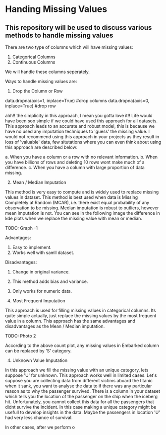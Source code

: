 
# Handing Missing Values

## This repository will be used to discuss various methods to handle missing values

There are two type of columns which will have missing values: 
1. Categorical Columns
2. Continuous Columns

We will handle these columns seperately.

Ways to handle missing values are:

1. Drop the Column or Row

data.dropna(axis=1, inplace=True) #drop columns
data.dropna(axis=0, inplace=True) #drop row


ahh!! the simplicity in this approach, I mean you gotta love it!! Life would have been soo simple if we could have used this approach for all datasets. This approach leads to an accurate and robust model, this is because we have no used any imputation techniques to 'guess' the missing value. I would not recommend using this approach in your projects as they result in loss of 'valuable' data, few situtations where you can even think about using this approach are described below: 

a. When you have a column or a row with no relevant information.
b. When you have billions of rows and deleting 10 rows wont make much of a difference.
c. When you have a column with large proportion of data missing.

2. Mean / Median Imputation

This method is very easy to compute and is widely used to replace missing values in dataset. This method is best used when data is Missing Completely at Random (MCAR), i.e. there  exist equal probability of any observation to be missing. Median imputation is robust to outliers, however mean imputation is not. You can see in the following image the difference in kde plots when we replace the missing value with mean or median. 

TODO: Graph -1 

Advantages: 
1. Easy to implement.
2. Works well with samll dataset.

Disadvantages:
1. Change in original variance.
2. This method adds bias and variance.
3. Only works for numeric data.

3. Most Frequent Imputation

This approach is used for filling missing values in categorical columns. Its quite simple actually, just replace the missing values by the most frequent value in a column. This approach has the same advantages and disadvantages as the Mean / Median imputation. 

TODO: Photo 2

According to the above count plot, any missing values in Embarked column can be replaced by 'S' category. 

4. Unknown Value Imputation

In this approach we fill the missing value with an unique category, lets suppose 'U' for unknown. This approach works well in limited cases. Let's suppose you are collecting data from different victims aboard the titanic when it sank, you want to analyse the data to if there was any particular reason as to why the passenger survived. There is a column in your dataset which tells you the location of the passenger on the ship when the iceberg hit. Unfortunately, you cannot collect this data for all the passengers that didnt survive the incident. In this case making a unique category might be usefull to develop insights in the data. Maybe the passengers in location 'U' had very less chance of survival. 

In other cases, after we perform o

